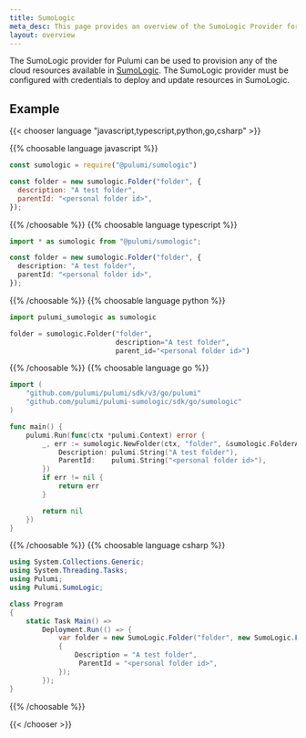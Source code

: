 ```yaml
---
title: SumoLogic
meta_desc: This page provides an overview of the SumoLogic Provider for Pulumi.
layout: overview
---
```


The SumoLogic provider for Pulumi can be used to provision any of the cloud resources available in [SumoLogic](https://www.sumologic.com/).
The SumoLogic provider must be configured with credentials to deploy and update resources in SumoLogic.

## Example

{{< chooser language "javascript,typescript,python,go,csharp" >}}

{{% choosable language javascript %}}

```javascript
const sumologic = require("@pulumi/sumologic")

const folder = new sumologic.Folder("folder", {
  description: "A test folder",
  parentId: "<personal folder id>",
});
```

{{% /choosable %}}
{{% choosable language typescript %}}

```typescript
import * as sumologic from "@pulumi/sumologic";

const folder = new sumologic.Folder("folder", {
  description: "A test folder",
  parentId: "<personal folder id>",
});

```

{{% /choosable %}}
{{% choosable language python %}}

```python
import pulumi_sumologic as sumologic

folder = sumologic.Folder("folder",
                          description="A test folder",
                          parent_id="<personal folder id>")
```

{{% /choosable %}}
{{% choosable language go %}}

```go
import (
	"github.com/pulumi/pulumi/sdk/v3/go/pulumi"
	"github.com/pulumi/pulumi-sumologic/sdk/go/sumologic"
)

func main() {
	pulumi.Run(func(ctx *pulumi.Context) error {
		_, err := sumologic.NewFolder(ctx, "folder", &sumologic.FolderArgs{
			Description: pulumi.String("A test folder"),
            ParentId:    pulumi.String("<personal folder id>"),
		})
		if err != nil {
			return err
		}

		return nil
	})
}
```

{{% /choosable %}}
{{% choosable language csharp %}}

```csharp
using System.Collections.Generic;
using System.Threading.Tasks;
using Pulumi;
using Pulumi.SumoLogic;

class Program
{
    static Task Main() =>
        Deployment.Run(() => {
            var folder = new SumoLogic.Folder("folder", new SumoLogic.FolderArgs
            {
                Description = "A test folder",
                 ParentId = "<personal folder id>",
            });
        });
}
```

{{% /choosable %}}

{{< /chooser >}}
